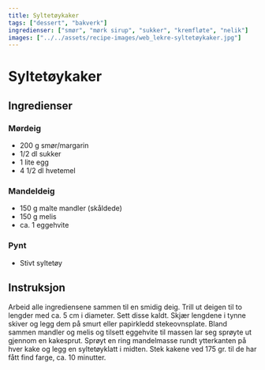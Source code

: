 ```yaml
---
title: Syltetøykaker
tags: ["dessert", "bakverk"]
ingredienser: ["smør", "mørk sirup", "sukker", "kremfløte", "nelik"]
images: ["../../assets/recipe-images/web_lekre-syltetøykaker.jpg"]
---
```


# Syltetøykaker

## Ingredienser

### Mørdeig

- 200 g smør/margarin
- 1/2 dl sukker
- 1 lite egg
- 4 1/2 dl hvetemel

### Mandeldeig

- 150 g malte mandler (skåldede)
- 150 g melis
- ca. 1 eggehvite

### Pynt

- Stivt syltetøy

## Instruksjon

Arbeid alle ingrediensene sammen til en smidig deig. Trill ut deigen til to lengder med ca. 5 cm i diameter. Sett disse kaldt. Skjær lengdene i tynne skiver og legg dem på smurt eller papirkledd stekeovnsplate. Bland sammen mandler og melis og tilsett eggehvite til massen lar seg sprøyte ut gjennom en kakesprut. Sprøyt en ring mandelmasse rundt ytterkanten på hver kake og legg en syltetøyklatt i midten. Stek kakene ved 175 gr. til de har fått find farge, ca. 10 minutter.
